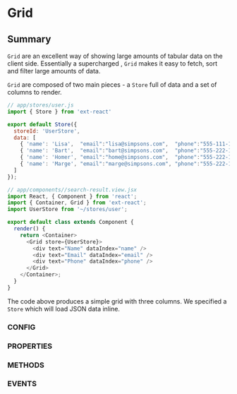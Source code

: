 # Grid

## Summary

`Grid` are an excellent way of showing large amounts of tabular data on the client side. Essentially a supercharged <table>, `Grid` makes it easy to fetch, sort and filter large amounts of data.

`Grid` are composed of two main pieces - a `Store` full of data and a set of columns to render.

```js
// app/stores/user.js
import { Store } from 'ext-react'

export default Store({
  storeId: 'UserStore',
  data: [
    { 'name': 'Lisa',  "email":"lisa@simpsons.com",  "phone":"555-111-1224" },
    { 'name': 'Bart',  "email":"bart@simpsons.com",  "phone":"555-222-1234" },
    { 'name': 'Homer', "email":"home@simpsons.com",  "phone":"555-222-1244" },
    { 'name': 'Marge', "email":"marge@simpsons.com", "phone":"555-222-1254" }
  ]
});
```

```js
// app/components//search-result.view.jsx
import React, { Component } from 'react';
import { Container, Grid } from 'ext-react';
import UserStore from '~/stores/user';

export default class extends Component {
  render() {
    return <Container>
      <Grid store={UserStore}>
        <div text="Name" dataIndex="name" />
        <div text="Email" dataIndex="email" />
        <div text="Phone" dataIndex="phone" />
      </Grid>
    </Container>;
  }
}
```

The code above produces a simple grid with three columns. We specified a `Store` which will load JSON data inline.

### CONFIG

### PROPERTIES

### METHODS

### EVENTS